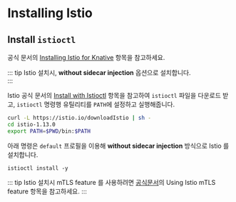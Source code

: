 # Installing Istio

## Install `istioctl` 

공식 문서의 [Installing Istio for Knative](https://knative.dev/docs/install/serving/installing-istio/) 항목을 참고하세요.

::: tip
Istio 설치시, **without sidecar injection** 옵션으로 설치합니다.  
:::


Istio 공식 문서의 [Install with
Istioctl](https://istio.io/latest/docs/setup/install/istioctl/) 항목을
참고하여 `istioctl` 파일을 다운로드 받고,
`istioctl` 명령행 유틸리티를 `PATH`에 설정하고 실행해줍니다.

```bash
curl -L https://istio.io/downloadIstio | sh -
cd istio-1.13.0
export PATH=$PWD/bin:$PATH
```

아래 명령은 `default` 프로필을 이용해 **without sidecar injection** 방식으로
Istio 를 설치합니다.

```
istioctl install -y
```

::: tip
Istio 설치시 mTLS feature 를 사용하려면 [공식문서](https://knative.dev/docs/install/serving/installing-istio/)의 Using Istio mTLS feature 항목을 참고하세요.
:::
